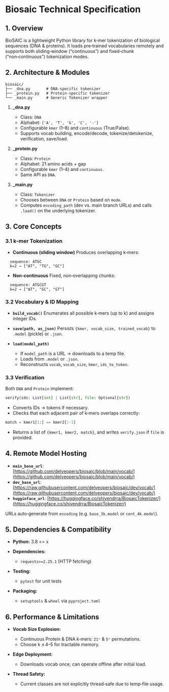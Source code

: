 
# Biosaic Technical Specification

## 1. Overview

BioSAIC is a lightweight Python library for k‑mer tokenization of biological sequences (DNA & proteins). It loads pre‑trained vocabularies remotely and supports both sliding‑window (“continuous”) and fixed‑chunk (“non‑continuous”) tokenization modes.

## 2. Architecture & Modules

```text
biosaic/
├── _dna.py       # DNA-specific tokenizer
├── _protein.py   # Protein-specific tokenizer
└── _main.py      # Generic Tokenizer wrapper
```

1. **\_dna.py**

   * Class: `DNA`
   * Alphabet: `['A', 'T', 'G', 'C', '-']`
   * Configurable `kmer` (1–8) and `continuous` (True/False).
   * Supports vocab building, encode/decode, tokenize/detokenize, verification, save/load.

2. **\_protein.py**

   * Class: `Protein`
   * Alphabet: 21 amino acids + gap
   * Configurable `kmer` (1–4) and `continuous`.
   * Same API as `DNA`.

3. **\_main.py**

   * Class: `Tokenizer`
   * Chooses between `DNA` or `Protein` based on `mode`.
   * Computes `encoding_path` (dev vs. main branch URLs) and calls `.load()` on the underlying tokenizer.

## 3. Core Concepts

### 3.1 k‑mer Tokenization

* **Continuous (sliding window)**
  Produces overlapping k‑mers:

```text
  sequence: ATGC
  k=2 → ["AT", "TG", "GC"]
```

* **Non‑continuous**
  Fixed, non‑overlapping chunks:

```text
  sequence: ATGCGT
  k=2 → ["AT", "GC", "GT"]
```

### 3.2 Vocabulary & ID Mapping

* **`build_vocab()`**
  Enumerates all possible k‑mers (up to k) and assigns integer IDs.
* **`save(path, as_json)`**
  Persists `{kmer, vocab_size, trained_vocab}` to `.model` (pickle) or `.json`.
* **`load(model_path)`**

  * If `model_path` is a URL → downloads to a temp file.
  * Loads from `.model` or `.json`.
  * Reconstructs `vocab`, `vocab_size`, `kmer`, `ids_to_token`.

### 3.3 Verification

Both `DNA` and `Protein` implement:

```python
verify(ids: List[int] | List[str], file: Optional[str])
```

* Converts IDs → tokens if necessary.
* Checks that each adjacent pair of k‑mers overlaps correctly:

```python
match = kmer1[1:] == kmer2[:-1]
```

* Returns a list of `{kmer1, kmer2, match}`, and writes `verify.json` if `file` is provided.

## 4. Remote Model Hosting

* **`main_base_url`**: [https://github.com/delveopers/biosaic/blob/main/vocab/](https://github.com/delveopers/biosaic/blob/main/vocab/)
* **`dev_base_url`**: [https://raw.githubusercontent.com/delveopers/biosaic/dev/vocab/](https://raw.githubusercontent.com/delveopers/biosaic/dev/vocab/)
* **`hugginface_url`**: [https://huggingface.co/shivendrra/BiosaicTokenizer/](https://huggingface.co/shivendrra/BiosaicTokenizer/)

URLs auto‑generate from `encoding` (e.g. `base_3k.model` or `cont_4k.model`).

## 5. Dependencies & Compatibility

* **Python:** 3.8 <= x
* **Dependencies:**

  * `requests>=2.25.1` (HTTP fetching)
* **Testing:**

  * `pytest` for unit tests
* **Packaging:**

  * `setuptools` & `wheel` via `pyproject.toml`

## 6. Performance & Limitations

* **Vocab Size Explosion:**

  * Continuous Protein & DNA k‑mers: `21ⁿ` & `5ⁿ` permutations.
  * Choose k ≤ 4–5 for tractable memory.
* **Edge Deployment:**

  * Downloads vocab once; can operate offline after initial load.
* **Thread Safety:**

  * Current classes are not explicitly thread‑safe due to temp‑file usage.
